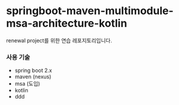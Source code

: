 # springboot-maven-multimodule-msa-architecture-kotlin


renewal project를 위한 연습 레포지토리입니다.

### 사용 기술

- spring boot 2.x
- maven (nexus)
- msa (도입)
- kotlin
- ddd
